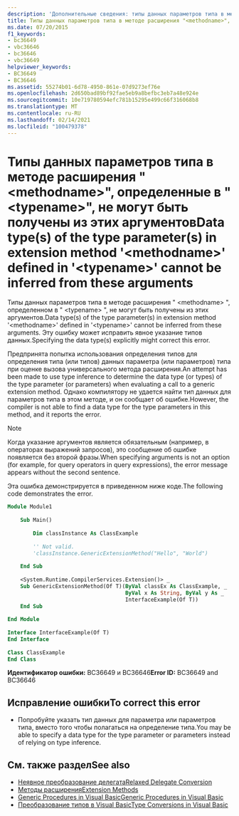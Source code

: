 ```yaml
---
description: 'Дополнительные сведения: типы данных параметров типа в методе расширения " <methodname> ", определенном в " <typename> ", не могут быть получены из этих аргументов'
title: Типы данных параметров типа в методе расширения "<methodname>", определенные в "<typename>", не могут быть получены из этих аргументов
ms.date: 07/20/2015
f1_keywords:
- bc36649
- vbc36646
- bc36646
- vbc36649
helpviewer_keywords:
- BC36649
- BC36646
ms.assetid: 55274b01-6d78-4950-861e-07d9273ef76e
ms.openlocfilehash: 2d650bad89bf92fae5eb9a8befbc3eb7a48e924e
ms.sourcegitcommit: 10e719780594efc781b15295e499c66f316068b8
ms.translationtype: MT
ms.contentlocale: ru-RU
ms.lasthandoff: 02/14/2021
ms.locfileid: "100479378"
---
```

# <a name="data-types-of-the-type-parameters-in-extension-method-methodname-defined-in-typename-cannot-be-inferred-from-these-arguments"></a><span data-ttu-id="31fb4-103">Типы данных параметров типа в методе расширения "\<methodname>", определенные в "\<typename>", не могут быть получены из этих аргументов</span><span class="sxs-lookup"><span data-stu-id="31fb4-103">Data type(s) of the type parameter(s) in extension method '\<methodname>' defined in '\<typename>' cannot be inferred from these arguments</span></span>

<span data-ttu-id="31fb4-104">Типы данных параметров типа в методе расширения " \<methodname> ", определенном в " \<typename> ", не могут быть получены из этих аргументов.</span><span class="sxs-lookup"><span data-stu-id="31fb4-104">Data type(s) of the type parameter(s) in extension method '\<methodname>' defined in '\<typename>' cannot be inferred from these arguments.</span></span> <span data-ttu-id="31fb4-105">Эту ошибку может исправить явное указание типов данных.</span><span class="sxs-lookup"><span data-stu-id="31fb4-105">Specifying the data type(s) explicitly might correct this error.</span></span>  
  
 <span data-ttu-id="31fb4-106">Предпринята попытка использования определения типов для определения типа (или типов) данных параметра (или параметров) типа при оценке вызова универсального метода расширения.</span><span class="sxs-lookup"><span data-stu-id="31fb4-106">An attempt has been made to use type inference to determine the data type (or types) of the type parameter (or parameters) when evaluating a call to a generic extension method.</span></span> <span data-ttu-id="31fb4-107">Однако компилятору не удается найти тип данных для параметров типа в этом методе, и он сообщает об ошибке.</span><span class="sxs-lookup"><span data-stu-id="31fb4-107">However, the compiler is not able to find a data type for the type parameters in this method, and it reports the error.</span></span>  
  
> [!NOTE]
> <span data-ttu-id="31fb4-108">Когда указание аргументов является обязательным (например, в операторах выражений запросов), это сообщение об ошибке появляется без второй фразы.</span><span class="sxs-lookup"><span data-stu-id="31fb4-108">When specifying arguments is not an option (for example, for query operators in query expressions), the error message appears without the second sentence.</span></span>  
  
 <span data-ttu-id="31fb4-109">Эта ошибка демонстрируется в приведенном ниже коде.</span><span class="sxs-lookup"><span data-stu-id="31fb4-109">The following code demonstrates the error.</span></span>  
  
```vb  
Module Module1  
  
    Sub Main()  
  
        Dim classInstance As ClassExample  
  
        '' Not valid.  
        'classInstance.GenericExtensionMethod("Hello", "World")  
  
    End Sub  
  
    <System.Runtime.CompilerServices.Extension()> _  
    Sub GenericExtensionMethod(Of T)(ByVal classEx As ClassExample, _  
                                     ByVal x As String, ByVal y As _  
                                     InterfaceExample(Of T))  
    End Sub  
  
End Module  
  
Interface InterfaceExample(Of T)  
End Interface  
  
Class ClassExample  
End Class  
```  
  
 <span data-ttu-id="31fb4-110">**Идентификатор ошибки:** BC36649 и BC36646</span><span class="sxs-lookup"><span data-stu-id="31fb4-110">**Error ID:** BC36649 and BC36646</span></span>  
  
## <a name="to-correct-this-error"></a><span data-ttu-id="31fb4-111">Исправление ошибки</span><span class="sxs-lookup"><span data-stu-id="31fb4-111">To correct this error</span></span>  
  
- <span data-ttu-id="31fb4-112">Попробуйте указать тип данных для параметра или параметров типа, вместо того чтобы полагаться на определение типа.</span><span class="sxs-lookup"><span data-stu-id="31fb4-112">You may be able to specify a data type for the type parameter or parameters instead of relying on type inference.</span></span>  
  
## <a name="see-also"></a><span data-ttu-id="31fb4-113">См. также раздел</span><span class="sxs-lookup"><span data-stu-id="31fb4-113">See also</span></span>

- [<span data-ttu-id="31fb4-114">Неявное преобразование делегата</span><span class="sxs-lookup"><span data-stu-id="31fb4-114">Relaxed Delegate Conversion</span></span>](../programming-guide/language-features/delegates/relaxed-delegate-conversion.md)
- [<span data-ttu-id="31fb4-115">Методы расширения</span><span class="sxs-lookup"><span data-stu-id="31fb4-115">Extension Methods</span></span>](../programming-guide/language-features/procedures/extension-methods.md)
- [<span data-ttu-id="31fb4-116">Generic Procedures in Visual Basic</span><span class="sxs-lookup"><span data-stu-id="31fb4-116">Generic Procedures in Visual Basic</span></span>](../programming-guide/language-features/data-types/generic-procedures.md)
- [<span data-ttu-id="31fb4-117">Преобразование типов в Visual Basic</span><span class="sxs-lookup"><span data-stu-id="31fb4-117">Type Conversions in Visual Basic</span></span>](../programming-guide/language-features/data-types/type-conversions.md)
